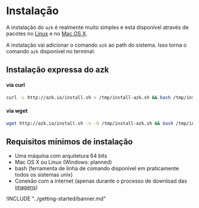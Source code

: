# Instalação

A instalação do `azk` é realmente muito simples e esta disponível através de pacotes no [Linux](linux.md) e no [Mac OS X](mac_os_x.md).

A instalação vai adicionar o comando `azk` ao path do sistema. Isso torna o comando `azk` disponível no terminal.

## Instalação expressa do azk

#### via curl

```sh
curl -L http://azk.io/install.sh > /tmp/install-azk.sh && bash /tmp/install-azk.sh
```

#### via wget

```sh
wget http://azk.io/install.sh -v -O /tmp/install-azk.sh && bash /tmp/install-azk.sh
```

## Requisitos mínimos de instalação

* Uma máquina com arquitetura 64 bits
* Mac OS X ou Linux (Windows: planned)
* bash (ferramenta de linha de comando disponível em praticamente todos os sistemas unix)
* Conexão com a internet (apenas durante o processo de download das [imagens](../imagens/README.md))

!INCLUDE "../getting-started/banner.md"
